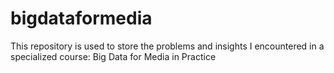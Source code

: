 # bigdataformedia
This repository is used to store the problems and insights I encountered in a specialized course: Big Data for Media in Practice
